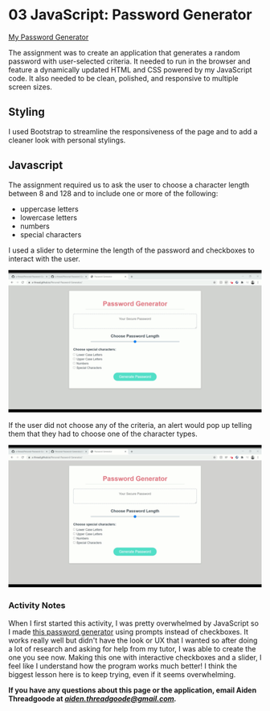 # 03 JavaScript: Password Generator

[My Password Generator](https://a-thread.github.io/Personal-Password-Generator/)

The assignment was to create an application that generates a random password with user-selected criteria. It needed to run in the browser and feature a dynamically updated HTML and CSS powered by my JavaScript code. It also needed to be clean, polished, and responsive to multiple screen sizes. 

## Styling

I used Bootstrap to streamline the responsiveness of the page and to add a cleaner look with personal stylings.

## Javascript

The assignment required us to ask the user to choose a character length between 8 and 128 and to include one or more of the following:
- uppercase letters
- lowercase letters
- numbers
- special characters

I used a slider to determine the length of the password and checkboxes to interact with the user. 

![Aiden's Password Generator site with checkboxes being ticked and working slider to generate password](/Assets/images/passwordGenerator.gif)

If the user did not choose any of the criteria, an alert would pop up telling them that they had to choose one of the character types.

![Alert showing choose one character](/Assets/images/chooseOne.gif)

### Activity Notes

When I first started this activity, I was pretty overwhelmed by JavaScript so I made [this password generator](https://github.com/a-thread/Password-Generator-Aiden) using prompts instead of checkboxes. It works really well but didn't have the look or UX that I wanted so after doing a lot of research and asking for help from my tutor, I was able to create the one you see now. Making this one with interactive checkboxes and a slider, I feel like I understand how the program works much better! I think the biggest lesson here is to keep trying, even if it seems overwhelming.

**If you have any questions about this page or the application, email Aiden Threadgoode at *<aiden.threadgoode@gmail.com>.***